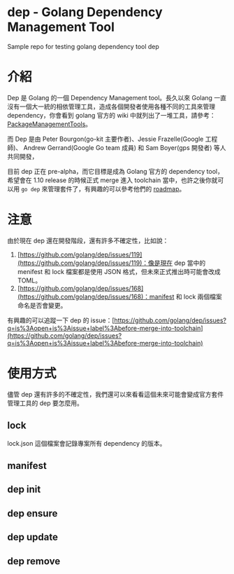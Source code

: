 # dep - Golang Dependency Management Tool

Sample repo for testing golang dependency tool dep

# 介紹

Dep 是 Golang 的一個 Dependency Management tool。長久以來 Golang 一直沒有一個大一統的相依管理工具，造成各個開發者使用各種不同的工具來管理 dependency，你會看到 golang 官方的 wiki 中就列出了一堆工具，請參考：[PackageManagementTools](https://github.com/golang/go/wiki/PackageManagementTools)。

而 Dep 是由 Peter Bourgon(go-kit 主要作者)、Jessie Frazelle(Google 工程師)、 Andrew Gerrand(Google Go team 成員) 和 Sam Boyer(gps 開發者) 等人共同開發，

目前 dep 正在 pre-alpha，而它目標是成為 Golang 官方的 dependency tool，希望會在 1.10 release 的時候正式 merge 進入 toolchain 當中，也許之後你就可以用 `go dep` 來管理套件了，有興趣的可以參考他們的 [roadmap](https://github.com/golang/dep/wiki/Roadmap)。

# 注意

由於現在 dep 還在開發階段，還有許多不確定性，比如說：
1. [https://github.com/golang/dep/issues/119](https://github.com/golang/dep/issues/119)：像是現在 dep 當中的 menifest 和 lock 檔案都是使用 JSON 格式，但未來正式推出時可能會改成 TOML。
2. [https://github.com/golang/dep/issues/168](https://github.com/golang/dep/issues/168)：manifest 和 lock 兩個檔案命名是否會變更。

有興趣的可以追蹤一下 dep 的 issue：[https://github.com/golang/dep/issues?q=is%3Aopen+is%3Aissue+label%3Abefore-merge-into-toolchain](https://github.com/golang/dep/issues?q=is%3Aopen+is%3Aissue+label%3Abefore-merge-into-toolchain)

# 使用方式

儘管 dep 還有許多的不確定性，我們還可以來看看這個未來可能會變成官方套件管理工具的 dep 要怎麼用。

## lock
lock.json 這個檔案會記錄專案所有 dependency 的版本。


## manifest

## dep init

## dep ensure

## dep update

## dep remove

